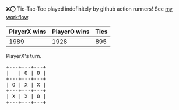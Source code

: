 :x::o: Tic-Tac-Toe played indefinitely by github action runners! See [my workflow](.github/workflows/play.yaml).

|PlayerX wins|PlayerO wins|Ties|
|-|-|-|
|1989|1928|895|

PlayerX's turn.

<pre>
+---+---+---+
|   | O | O |
+---+---+---+
| O | X | X |
+---+---+---+
| X | X | O |
+---+---+---+
</pre>